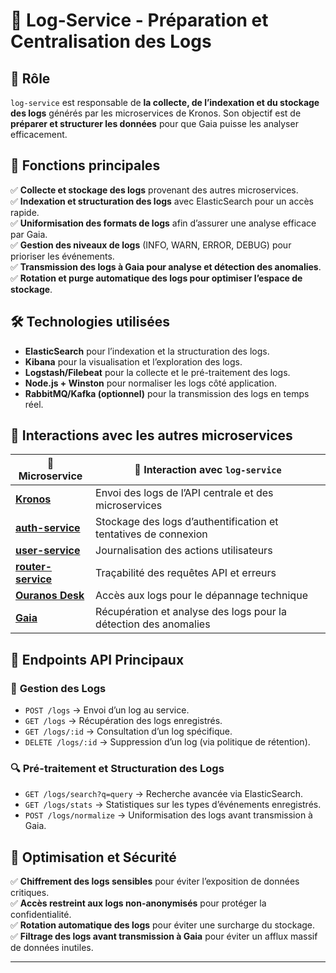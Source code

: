 # 📌 Log-Service - Préparation et Centralisation des Logs

## 🚀 Rôle
`log-service` est responsable de **la collecte, de l’indexation et du stockage des logs** générés par les microservices de Kronos. Son objectif est de **préparer et structurer les données** pour que Gaia puisse les analyser efficacement.

## 🔑 Fonctions principales
✅ **Collecte et stockage des logs** provenant des autres microservices.  
✅ **Indexation et structuration des logs** avec ElasticSearch pour un accès rapide.  
✅ **Uniformisation des formats de logs** afin d’assurer une analyse efficace par Gaia.  
✅ **Gestion des niveaux de logs** (INFO, WARN, ERROR, DEBUG) pour prioriser les événements.  
✅ **Transmission des logs à Gaia pour analyse et détection des anomalies**.  
✅ **Rotation et purge automatique des logs pour optimiser l’espace de stockage**.  

## 🛠 Technologies utilisées
- **ElasticSearch** pour l’indexation et la structuration des logs.  
- **Kibana** pour la visualisation et l’exploration des logs.  
- **Logstash/Filebeat** pour la collecte et le pré-traitement des logs.  
- **Node.js + Winston** pour normaliser les logs côté application.  
- **RabbitMQ/Kafka (optionnel)** pour la transmission des logs en temps réel.  

## 🔗 Interactions avec les autres microservices
| 📌 Microservice | 🔄 Interaction avec `log-service` |
|----------------|----------------------------------|
| **[Kronos](../kronos_index.md)** | Envoi des logs de l’API centrale et des microservices |
| **[auth-service](../auth_service/index.md)** | Stockage des logs d’authentification et tentatives de connexion |
| **[user-service](../user_service/index.md)** | Journalisation des actions utilisateurs |
| **[router-service](../router_service/index.md)** | Traçabilité des requêtes API et erreurs |
| **[Ouranos Desk](../../ouranos_desk/ouranos_desk_index.md)** | Accès aux logs pour le dépannage technique |
| **[Gaia](../../gaia/gaia_index.md)** | Récupération et analyse des logs pour la détection des anomalies |

## 📡 Endpoints API Principaux
### 📜 **Gestion des Logs**
- `POST /logs` → Envoi d’un log au service.  
- `GET /logs` → Récupération des logs enregistrés.  
- `GET /logs/:id` → Consultation d’un log spécifique.  
- `DELETE /logs/:id` → Suppression d’un log (via politique de rétention).  

### 🔍 **Pré-traitement et Structuration des Logs**
- `GET /logs/search?q=query` → Recherche avancée via ElasticSearch.  
- `GET /logs/stats` → Statistiques sur les types d’événements enregistrés.  
- `POST /logs/normalize` → Uniformisation des logs avant transmission à Gaia.  

## 🚀 Optimisation et Sécurité
✅ **Chiffrement des logs sensibles** pour éviter l’exposition de données critiques.  
✅ **Accès restreint aux logs non-anonymisés** pour protéger la confidentialité.  
✅ **Rotation automatique des logs** pour éviter une surcharge du stockage.  
✅ **Filtrage des logs avant transmission à Gaia** pour éviter un afflux massif de données inutiles.  

---
